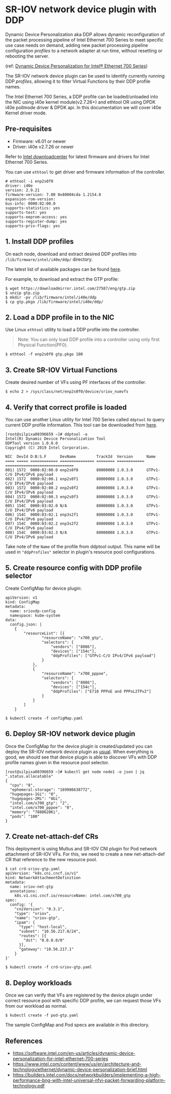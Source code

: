 

# SR-IOV network device plugin with DDP
Dynamic Device Personalization aka DDP allows dynamic reconfiguration of the packet processing pipeline of Intel Ethernet 700 Series to meet specific use case needs on demand, adding new packet processing pipeline configuration *profiles* to a network adapter at run time, without resetting or rebooting the server.

(ref: [Dynamic Device Personalization for Intel® Ethernet 700 Series](https://software.intel.com/en-us/articles/dynamic-device-personalization-for-intel-ethernet-700-series))

The SR-IOV network device plugin can be used to identify currently running DDP *profiles*, allowing it to filter Virtual Functions by their DDP profile names.

The Intel Ethernet 700 Series, a DDP profile can be loaded/unloaded into the NIC using i40e kernel module(v2.7.26+) and ethtool OR using DPDK i40e pollmode driver & DPDK api. In this documentation we will cover i40e Kernel driver mode.

## Pre-requisites
 * Firmware: v6.01 or newer
 * Driver: i40e v2.7.26 or newer

Refer to [Intel downloadcenter](https://downloadcenter.intel.com/) for latest firmware and drivers for Intel Ethernet 700 Series.

You can use `ethtool` to get driver and firmware information of the controller.

```
# ethtool -i enp2s0f0
driver: i40e
version: 2.9.21
firmware-version: 7.00 0x80004cda 1.2154.0
expansion-rom-version:
bus-info: 0000:02:00.0
supports-statistics: yes
supports-test: yes
supports-eeprom-access: yes
supports-register-dump: yes
supports-priv-flags: yes
```

## 1. Install DDP profiles
On each node, download and extract desired DDP profiles into `/lib/firmware/intel/i40e/ddp/` directory.

The latest list of available packages can be found [here]( https://downloadcenter.intel.com/search?keyword=Dynamic+Device+Personalization).

For example, to download and extract the GTP profile:

```
$ wget https://downloadmirror.intel.com/27587/eng/gtp.zip
$ unzip gtp.zip
$ mkdir -pv /lib/firmware/intel/i40e/ddp
$ cp gtp.pkgo /lib/firmware/intel/i40e/ddp/
```

## 2. Load a DDP profile in to the NIC

Use Linux `ethtool` utility to load a DDP profile into the controller.
> Note: You can only load DDP profile into a controller using only first Physical Function(PF0).
```
$ ethtool -f enp2s0f0 gtp.pkgo 100
```
## 3. Create SR-IOV Virtual Functions

Create desired number of VFs using PF interfaces of the controller.

```
$ echo 2 > /sys/class/net/enp2s0f0/device/sriov_numvfs

```

## 4. Verify that correct profile is loaded
You can use another Linux utility for Intel 700 Series called `ddptool` to query current DDP profile information. This tool can be downloaded from [here]( https://downloads.sourceforge.net/project/e1000/ddptool%20stable/ddptool-1.0.0.0/ddptool-1.0.0.0.tar.gz).

```
[root@silpixa00396659 ~]# ddptool -a
Intel(R) Dynamic Device Personalization Tool
DDPTool version 1.0.0.0
Copyright (C) 2019 Intel Corporation.

NIC  DevId D:B:S.F      DevName         TrackId  Version      Name
==== ===== ============ =============== ======== ============ ==============================
001) 1572  0000:02:00.0 enp2s0f0        80000008 1.0.3.0      GTPv1-C/U IPv4/IPv6 payload
002) 1572  0000:02:00.1 enp2s0f1        80000008 1.0.3.0      GTPv1-C/U IPv4/IPv6 payload
003) 1572  0000:02:00.2 enp2s0f2        80000008 1.0.3.0      GTPv1-C/U IPv4/IPv6 payload
004) 1572  0000:02:00.3 enp2s0f3        80000008 1.0.3.0      GTPv1-C/U IPv4/IPv6 payload
005) 154C  0000:03:02.0 N/A             80000008 1.0.3.0      GTPv1-C/U IPv4/IPv6 payload
006) 154C  0000:03:02.1 enp3s2f1        80000008 1.0.3.0      GTPv1-C/U IPv4/IPv6 payload
007) 154C  0000:03:02.2 enp3s2f2        80000008 1.0.3.0      GTPv1-C/U IPv4/IPv6 payload
008) 154C  0000:03:02.3 N/A             80000008 1.0.3.0      GTPv1-C/U IPv4/IPv6 payload
```

Take note of the `Name` of the profile from ddptool output. This name will be used in `"ddpProfiles"` selector in plugin's resource pool configurations.

## 5. Create resource config with DDP profile selector

Create ConfigMap for device plugin:

```
apiVersion: v1
kind: ConfigMap
metadata:
  name: sriovdp-config
  namespace: kube-system
data:
  config.json: |
    {
        "resourceList": [{
                "resourceName": "x700_gtp",
                "selectors": {
                    "vendors": ["8086"],
                    "devices": ["154c"],
                    "ddpProfiles": ["GTPv1-C/U IPv4/IPv6 payload"]
                }
            },
            {
                "resourceName": "x700_pppoe",
                "selectors": {
                    "vendors": ["8086"],
                    "devices": ["154c"],
                    "ddpProfiles": ["E710 PPPoE and PPPoL2TPv2"]
                }
            }
        ]
    }

```

```
$ kubectl create -f configMap.yaml
```

## 6. Deploy SR-IOV network device plugin
Once the ConfigMap for the device plugin is created/updated you can deploy the SR-IOV network device plugin as [usual](https://github.com/k8snetworkplumbingwg/sriov-network-device-plugin#example-deployments). When everything is good, we should see that device plugin is able to discover VFs with DDP profile names given in the resource pool selector.

```
[root@silpixa00396659 ~]# kubectl get node node1 -o json | jq ".status.allocatable"
{
  "cpu": "8",
  "ephemeral-storage": "169986638772",
  "hugepages-1Gi": "0",
  "hugepages-2Mi": "8Gi",
  "intel.com/x700_gtp": "2",
  "intel.com/x700_pppoe": "0",
  "memory": "7880620Ki",
  "pods": "100"
}

```

## 7. Create net-attach-def CRs
This deployment is using Multus and SR-IOV CNI plugin for Pod network attachment of SR-IOV VFs. For this, we need to create a new net-attach-def CR that reference to the new resource pool.

```
$ cat crd-sriov-gtp.yaml
apiVersion: "k8s.cni.cncf.io/v1"
kind: NetworkAttachmentDefinition
metadata:
  name: sriov-net-gtp
  annotations:
    k8s.v1.cni.cncf.io/resourceName: intel.com/x700_gtp
spec:
  config: '{
    "cniVersion": "0.3.1",
    "type": "sriov",
    "name": "sriov-gtp",
    "ipam": {
      "type": "host-local",
      "subnet": "10.56.217.0/24",
      "routes": [{
        "dst": "0.0.0.0/0"
      }],
      "gateway": "10.56.217.1"
    }
}'
```

```
$ kubectl create -f crd-sriov-gtp.yaml
```

## 8. Deploy workloads
Once we can verify that VFs are registered by the device plugin under correct resource pool with specific DDP profile, we can request those VFs from our workload as normal.

```
$ kubectl create -f pod-gtp.yaml
```

The sample ConfigMap and Pod specs are available in this directory.

## References
* https://software.intel.com/en-us/articles/dynamic-device-personalization-for-intel-ethernet-700-series
* https://www.intel.com/content/www/us/en/architecture-and-technology/ethernet/dynamic-device-personalization-brief.html
* https://builders.intel.com/docs/networkbuilders/implementing-a-high-performance-bng-with-intel-universal-nfvi-packet-forwarding-platform-technology.pdf

